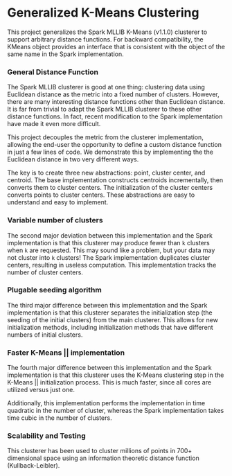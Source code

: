 Generalized K-Means Clustering
=============================

This project generalizes the Spark MLLIB K-Means (v1.1.0) clusterer to support arbitrary distance functions.  For backward compatibility, the KMeans object provides an interface that is consistent with the 
object of the same name in the Spark implementation.

### General Distance Function 

The Spark MLLIB clusterer is good at one thing: clustering data using Euclidean distance as the metric into
a fixed number of clusters.  However, there are many interesting distance functions other than Euclidean distance.
It is far from trivial to adapt the Spark MLLIB clusterer to these other distance functions. In fact, recent
modification to the Spark implementation have made it even more difficult.

This project decouples the metric from the clusterer implementation, allowing the end-user the opportunity
to define a custom distance function in just a few lines of code.  We demonstrate this by implementing the 
the Euclidean distance in two very different ways.  

The key is to create three new abstractions: point, cluster center, and centroid.  The base implementation constructs
centroids incrementally, then converts them to cluster centers.  The initialization of the cluster centers converts
points to cluster centers.  These abstractions are easy to understand and easy to implement.

### Variable number of clusters

The second major deviation between this implementation and the Spark implementation is that this clusterer may produce
fewer than `k` clusters when `k` are requested.  This may sound like a problem, but your data may not cluster into `k` clusters!
The Spark implementation duplicates cluster centers, resulting in useless computation.  This implementation
tracks the number of cluster centers. 

### Plugable seeding algorithm

The third major difference between this implementation and the Spark implementation is that this clusterer
separates the initialization step (the seeding of the initial clusters) from the main clusterer.  This allows for new initialization methods, including initialization methods that have different numbers of initial clusters.

### Faster K-Means || implementation  

The fourth major difference between this implementation and the Spark implementation is that this clusterer
uses the K-Means clustering step in the K-Means || initialization process.  This is much faster, since all cores
are utilized versus just one.

Additionally, this implementation performs the implementation in time quadratic in the number of cluster, whereas the Spark implementation takes time cubic in the number of clusters.

### Scalability and Testing

This clusterer has been used to cluster millions of points in 700+ dimensional space using an information theoretic distance
function (Kullback-Leibler). 




